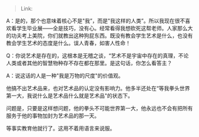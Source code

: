 > Link: 

A：是的，那个也意味着核心不是"我”，而是"我这样的人类”。所以我现在很不喜欢看学生毕业展——全是技巧，没有心。经常看得我想砍死这帮老师。人家那么大的功夫考上美院，你们就教出这种狗屁东西。既没有教会学生艺术是什么，也没有教会学生艺术的态度是什么。误人青春，如害人性命！

Q：你说艺术是存在的，这根本是无稽之谈，“艺术不是宇宙中存在的真理，不论人类或者其他的智慧物种存不存在都在那里。是这句话，你怎么看答主？

A：说这话的人是一种"我是万物的尺度"的价值观。

他搞不出艺术品来，也对艺术品的认定没有影响力。他多半还处在“等我拳头世界第一大，我说什么是艺术品什么就是艺术品"的状态下。

问题是，只要是这样想问题，他的拳头不可能世界第一大，他永远也不会有把所有服务于他的事物加封为艺术品的那一天。

等事实教育他就行了。这用不着用语言来说服。
